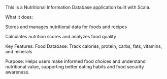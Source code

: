 This is a Nutritional Information Database application built with Scala.

What it does:

Stores and manages nutritional data for foods and recipes

Calculates nutrition scores and analyzes food quality

Key Features:
Food Database: Track calories, protein, carbs, fats, vitamins, and minerals

Purpose: Helps users make informed food choices and understand nutritional value, supporting better eating habits and food security awareness.
